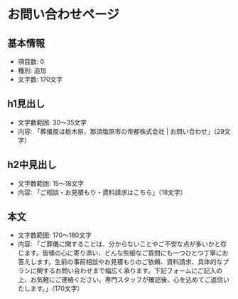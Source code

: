 # お問い合わせページ

## 基本情報
- 項目数: 0
- 種別: 追加
- 文字数: 170文字

## h1見出し
- 文字数範囲: 30～35文字
- 内容: 「葬儀屋は栃木県、那須塩原市の帝都株式会社 | お問い合わせ」（29文字）

## h2中見出し
- 文字数範囲: 15～18文字
- 内容: 「ご相談・お見積もり・資料請求はこちら」（18文字）

## 本文
- 文字数範囲: 170～180文字
- 内容: 「ご葬儀に関することは、分からないことやご不安な点が多いかと存じます。皆様の心に寄り添い、どんな些細なご質問にも一つひとつ丁寧にお答えします。生前の事前相談やお見積もりのご依頼、資料請求、具体的なプランに関するお問い合わせまで幅広く承ります。下記フォームにご記入の上、お気軽にご連絡ください。専門スタッフが確認後、心を込めてご返信いたします。」（170文字）
